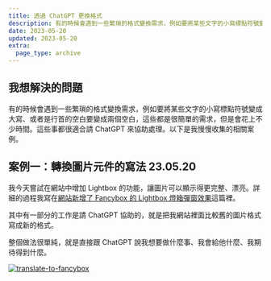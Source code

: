 ```yaml
---
title: 透過 ChatGPT 更換格式
description: 有的時候會遇到一些繁瑣的格式變換需求，例如要將某些文字的小寫標點符號變成大寫、或者是行首的空白要變成兩個空白，這些都是很簡單的需求，但是會花上不少時間。這些事都很適合請 ChatGPT 來協助處理。以下是我慢慢收集的相關案例。
date: 2023-05-20
updated: 2023-05-20
extra:
  page_type: archive
---
```


## 我想解決的問題

有的時候會遇到一些繁瑣的格式變換需求，例如要將某些文字的小寫標點符號變成大寫、或者是行首的空白要變成兩個空白，這些都是很簡單的需求，但是會花上不少時間。這些事都很適合請 ChatGPT 來協助處理。以下是我慢慢收集的相關案例。


## 案例一：轉換圖片元件的寫法 23.05.20

我今天嘗試在網站中增加 Lightbox 的功能，讓圖片可以顯示得更完整、漂亮。詳細的過程我寫在[網站新增了 Fancybox 的 Lightbox 燈箱彈窗效果](@/blog/added-fancybox-lightbox-effect.md)這篇裡。

其中有一部分的工作是請 ChatGPT 協助的，就是把我網站裡面比較舊的圖片格式寫成新的格式。

整個做法很單純，就是直接跟 ChatGPT 說我想要做什麼事、我會給他什麼、我期待得到什麼。

<a href="https://pinchlime-screenshots.s3.ap-northeast-1.amazonaws.com/translate-to-fancybox_gox5zo.webp" data-fancybox data-caption="translate-to-fancybox">
  <img src="https://pinchlime-screenshots.s3.ap-northeast-1.amazonaws.com/translate-to-fancybox_gox5zo.webp" loading="lazy" alt="translate-to-fancybox" align="center" />
</a>
